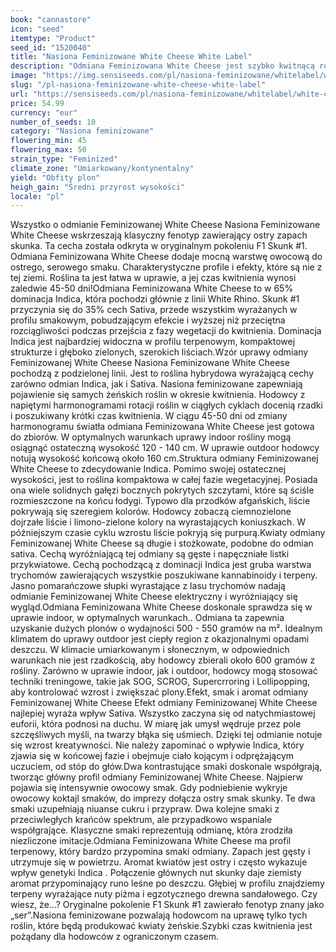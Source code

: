```yaml
---
book: "cannastore"
icon: "seed"
itemtype: "Product"
seed_id: "1520040"
title: "Nasiona Feminizowane White Cheese White Label"
description: "Odmiana Feminizowana White Cheese jest szybko kwitnącą rośliną z genami 65% Indica / 35% Sativa. Profile skunky i serowe. Duże plony kolorowych kwiatów."
image: "https://img.sensiseeds.com/pl/nasiona-feminizowane/whitelabel/white-cheese-feminizowane-image.png"
slug: "/pl-nasiona-feminizowane-white-cheese-white-label"
url: "https://sensiseeds.com/pl/nasiona-feminizowane/whitelabel/white-cheese-feminizowane?a_aid=cannastore"
price: 54.99
currency: "eur"
number_of_seeds: 10
category: "Nasiona feminizowane"
flowering_min: 45
flowering_max: 50
strain_type: "Feminized"
climate_zone: "Umiarkowany/kontynentalny"
yield: "Obfity plon"
heigh_gain: "Średni przyrost wysokości"
locale: "pl"
---
```

Wszystko o odmianie Feminizowanej White Cheese Nasiona Feminizowane White Cheese wskrzeszają klasyczny fenotyp zawierający ostry zapach skunka. Ta cecha została odkryta w oryginalnym pokoleniu F1 Skunk #1. Odmiana Feminizowana White Cheese dodaje mocną warstwę owocową do ostrego, serowego smaku. Charakterystyczne profile i efekty, które są nie z tej ziemi. Roślina ta jest łatwa w uprawie, a jej czas kwitnienia wynosi zaledwie 45-50 dni!Odmiana Feminizowana White Cheese to w 65% dominacja Indica, która pochodzi głównie z linii White Rhino. Skunk #1 przyczynia się do 35% cech Sativa, przede wszystkim wyrażanych w profilu smakowym, pobudzającym efekcie i wyższej niż przeciętna rozciągliwości podczas przejścia z fazy wegetacji do kwitnienia. Dominacja Indica jest najbardziej widoczna w profilu terpenowym, kompaktowej strukturze i głęboko zielonych, szerokich liściach.Wzór uprawy odmiany Feminizowanej White Cheese Nasiona Feminizowane White Cheese pochodzą z podzielonej linii. Jest to roślina hybrydowa wyrażającą cechy zarówno odmian Indica, jak i Sativa. Nasiona feminizowane zapewniają pojawienie się samych żeńskich roślin w okresie kwitnienia. Hodowcy z napiętymi harmonogramami rotacji roślin w ciągłych cyklach docenią rzadki i poszukiwany krótki czas kwitnienia. W ciągu 45-50 dni od zmiany harmonogramu światła odmiana Feminizowana White Cheese jest gotowa do zbiorów. W optymalnych warunkach uprawy indoor rośliny mogą osiągnąć ostateczną wysokość 120 - 140 cm. W uprawie outdoor hodowcy notują wysokość końcową około 160 cm.Struktura odmiany Feminizowanej White Cheese to zdecydowanie Indica. Pomimo swojej ostatecznej wysokości, jest to roślina kompaktowa w całej fazie wegetacyjnej. Posiada ona wiele solidnych gałęzi bocznych pokrytych szczytami, które są ściśle rozmieszczone na końcu łodygi. Typowo dla przodków afgańskich, liście pokrywają się szeregiem kolorów. Hodowcy zobaczą ciemnozielone dojrzałe liście i limono-zielone kolory na wyrastających koniuszkach. W późniejszym czasie cyklu wzrostu liście pokryją się purpurą.Kwiaty odmiany Feminizowanej White Cheese są długie i stożkowate, podobne do odmian sativa. Cechą wyróżniającą tej odmiany są gęste i napęczniałe listki przykwiatowe. Cechą pochodzącą z dominacji Indica jest gruba warstwa trychomów zawierających wszystkie poszukiwane kannabinoidy i terpeny. Jasno pomarańczowe słupki wyrastające z lasu trychomów nadają odmianie Feminizowanej White Cheese elektryczny i wyróżniający się wygląd.Odmiana Feminizowana White Cheese doskonale sprawdza się w uprawie indoor, w optymalnych warunkach.. Odmiana ta zapewnia uzyskanie dużych plonów o wydajności 500 - 550 gramów na m². Idealnym klimatem do uprawy outdoor jest ciepły region z okazjonalnymi opadami deszczu. W klimacie umiarkowanym i słonecznym, w odpowiednich warunkach nie jest rzadkością, aby hodowcy zbierali około 600 gramów z rośliny. Zarówno w uprawie indoor, jak i outdoor, hodowcy mogą stosować techniki treningowe, takie jak SOG, SCROG, Supercrroring i Lollipopping, aby kontrolować wzrost i zwiększać plony.Efekt, smak i aromat odmiany Feminizowanej White Cheese Efekt odmiany Feminizowanej White Cheese najlepiej wyraża wpływ Sativa. Wszystko zaczyna się od natychmiastowej euforii, która podnosi na duchu. W miarę jak umysł wędruje przez pole szczęśliwych myśli, na twarzy błąka się uśmiech. Dzięki tej odmianie notuje się wzrost kreatywności. Nie należy zapominać o wpływie Indica, który zjawia się w końcowej fazie i obejmuje ciało kojącym i odprężającym uczuciem, od stóp do głów.Dwa kontrastujące smaki doskonale współgrają, tworząc główny profil odmiany Feminizowanej White Cheese. Najpierw pojawia się intensywnie owocowy smak. Gdy podniebienie wykryje owocowy koktajl smaków, do imprezy dołącza ostry smak skunky. Te dwa smaki uzupełniają niuanse cukru i przypraw. Dwa kolejne smaki z przeciwległych krańców spektrum, ale przypadkowo wspaniale współgrające. Klasyczne smaki reprezentują odmianę, która zrodziła niezliczone imitacje.Odmiana Feminizowana White Cheese ma profil terpenowy, który bardzo przypomina smaki odmiany. Zapach jest gęsty i utrzymuje się w powietrzu. Aromat kwiatów jest ostry i często wykazuje wpływ genetyki Indica . Połączenie głównych nut skunky daje ziemisty aromat przypominający runo leśne po deszczu. Głębiej w profilu znajdziemy terpeny wyrażające nuty piżma i egzotycznego drewna sandałowego. Czy wiesz, że…? Oryginalne pokolenie F1 Skunk #1 zawierało fenotyp znany jako „ser”.Nasiona feminizowane pozwalają hodowcom na uprawę tylko tych roślin, które będą produkować kwiaty żeńskie.Szybki czas kwitnienia jest pożądany dla hodowców z ograniczonym czasem.
